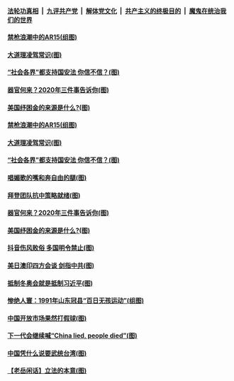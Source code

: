 

####  [法轮功真相](../../../../basic/blob/master/README.md?t=03180831) &nbsp;|&nbsp; [九评共产党](../../../../9ping.md/blob/master/README.md?t=03180831) &nbsp;|&nbsp; [解体党文化](../../../../jtdwh.md/blob/master/README.md?t=03180831)  &nbsp;|&nbsp; [共产主义的终极目的](../../../../gczydzjmd.md/blob/master/README.md?t=03180831) &nbsp;|&nbsp; [魔鬼在统治我们的世界](../../../../mgztzwmdsj.md/blob/master/README.md?t=03180831) 

#### [禁枪浪潮中的AR15(组图)](../pages/p4/965804.md?t=03180831) 

#### [大道理凌驾常识(图)](../pages/p4/965795.md?t=03180831) 

#### [“社会各界”都支持国安法 你信不信？(图)](../pages/p4/965794.md?t=03180831) 

#### [器官何来？2020年三件事告诉你(图)](../pages/p4/965790.md?t=03180831) 

#### [美国纾困金的来源是什么?(图)](../pages/p4/965749.md?t=03180831) 





#### [禁枪浪潮中的AR15(组图)](../pages/p4/965804.md?t=03180831) 

#### [大道理凌驾常识(图)](../pages/p4/965795.md?t=03180831) 

#### [“社会各界”都支持国安法 你信不信？(图)](../pages/p4/965794.md?t=03180831) 

#### [唱媚歌的嘴和奔自由的腿(图)](../pages/p4/965793.md?t=03180831) 

#### [拜登团队抗中策略就绪(图)](../pages/p4/965791.md?t=03180831) 

#### [器官何来？2020年三件事告诉你(图)](../pages/p4/965790.md?t=03180831) 

#### [美国纾困金的来源是什么?(图)](../pages/p4/965749.md?t=03180831) 



#### [抖音伤风败俗 多国明令禁止(图)](../pages/p4/965696.md?t=03180831) 

#### [美日澳印四方会谈 剑指中共(图)](../pages/p4/965680.md?t=03180831) 

#### [抵制冬奥会就是抵制习近平(图)](../pages/p4/965677.md?t=03180831) 

#### [惨绝人寰：1991年山东冠县“百日无孩运动”(组图)](../pages/p4/965672.md?t=03180831) 

#### [中国开放市场果然打假球(图)](../pages/p4/965671.md?t=03180831) 

#### [下一代会继续喊“China lied, people died”(图)](../pages/p4/965670.md?t=03180831) 

#### [中国凭什么说要武统台湾(图)](../pages/p4/965668.md?t=03180831) 

#### [【老岳闲话】立法的本意(图)](../pages/p4/965621.md?t=03180831) 


